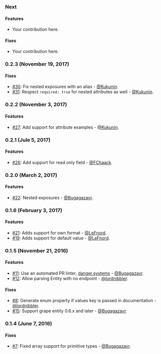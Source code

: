 ### Next

#### Features

* Your contribution here.

#### Fixes

* Your contribution here.

### 0.2.3 (November 19, 2017)

#### Fixes

* [#30](https://github.com/ruby-grape/grape-swagger-entity/pull/30): Fix nested exposures with an alias - [@Kukunin](https://github.com/Kukunin).
* [#31](https://github.com/ruby-grape/grape-swagger-entity/pull/31): Respect `required: true` for nested attributes as well - [@Kukunin](https://github.com/Kukunin).

### 0.2.2 (November 3, 2017)

#### Features

* [#27](https://github.com/ruby-grape/grape-swagger-entity/pull/27): Add support for attribute examples - [@Kukunin](https://github.com/Kukunin).

### 0.2.1 (Jule 5, 2017)

#### Features

* [#26](https://github.com/ruby-grape/grape-swagger-entity/pull/26): Add support for read only field - [@FChaack](https://github.com/FChaack).

### 0.2.0 (March 2, 2017)

#### Features

* [#22](https://github.com/ruby-grape/grape-swagger-entity/pull/22): Nested exposures - [@Bugagazavr](https://github.com/Bugagazavr).

### 0.1.6 (February 3, 2017)

#### Features

* [#21](https://github.com/ruby-grape/grape-swagger-entity/pull/21): Adds support for own format - [@LeFnord](https://github.com/LeFnord).
* [#19](https://github.com/ruby-grape/grape-swagger-entity/pull/19): Adds support for default value - [@LeFnord](https://github.com/LeFnord).

### 0.1.5 (November 21, 2016)

#### Features

* [#11](https://github.com/ruby-grape/grape-swagger-entity/pull/11): Use an automated PR linter, [danger.systems](http://danger.systems) - [@Bugagazavr](https://github.com/Bugagazavr).
* [#12](https://github.com/ruby-grape/grape-swagger-entity/pull/12): Allow parsing Entity with no endpoint - [@lordnibbler](https://github.com/lordnibbler).

#### Fixes

* [#8](https://github.com/ruby-grape/grape-swagger-entity/pull/8): Generate enum property if values key is passed in documentation - [@lordnibbler](https://github.com/lordnibbler).
* [#15](https://github.com/ruby-grape/grape-swagger-entity/pull/15): Support grape entity 0.6.x and later - [@Bugagazavr](https://github.com/Bugagazavr).

### 0.1.4 (June 7, 2016)

#### Fixes

* [#7](https://github.com/ruby-grape/grape-swagger-entity/pull/7): Fixed array support for primitive types - [@Bugagazavr](https://github.com/Bugagazavr).
